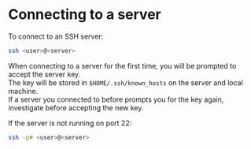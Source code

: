 # Connecting to a server

To connect to an SSH server:

```bash
ssh <user>@<server>
```

When connecting to a server for the first time, you will be prompted to accept the server key.\
The key will be stored in `$HOME/.ssh/known_hosts` on the server and local machine.\
If a server you connected to before prompts you for the key again, investigate before accepting the new key.

If the server is not running on port 22:

```bash
ssh -p# <user>@<server>
```



